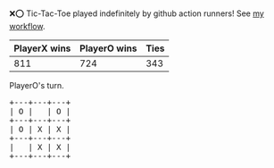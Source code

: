 :x::o: Tic-Tac-Toe played indefinitely by github action runners! See [my workflow](.github/workflows/play.yaml).

|PlayerX wins|PlayerO wins|Ties|
|-|-|-|
|811|724|343|

PlayerO's turn.

<pre>
+---+---+---+
| O |   | O |
+---+---+---+
| O | X | X |
+---+---+---+
|   | X | X |
+---+---+---+
</pre>